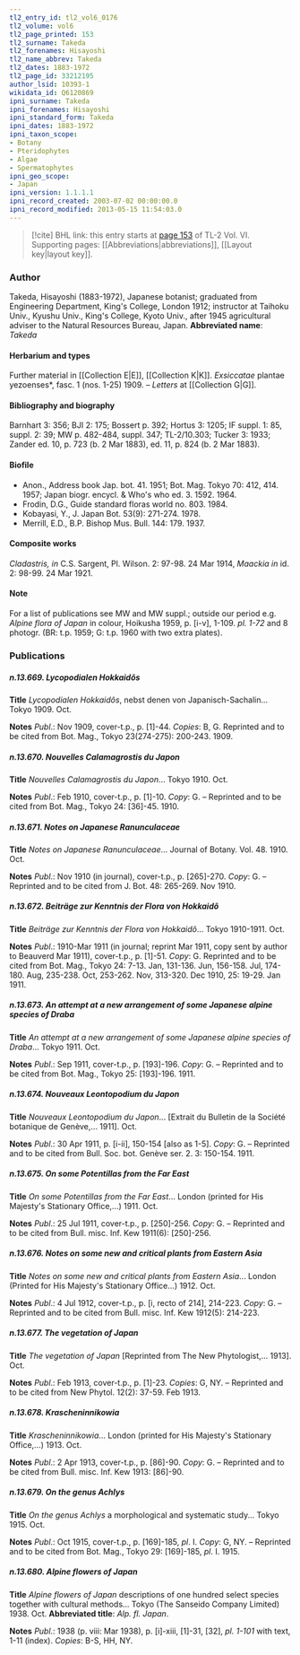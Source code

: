 ```yaml
---
tl2_entry_id: tl2_vol6_0176
tl2_volume: vol6
tl2_page_printed: 153
tl2_surname: Takeda
tl2_forenames: Hisayoshi
tl2_name_abbrev: Takeda
tl2_dates: 1883-1972
tl2_page_id: 33212195
author_lsid: 10393-1
wikidata_id: Q6120869
ipni_surname: Takeda
ipni_forenames: Hisayoshi
ipni_standard_form: Takeda
ipni_dates: 1883-1972
ipni_taxon_scope: 
- Botany
- Pteridophytes
- Algae
- Spermatophytes
ipni_geo_scope: 
- Japan
ipni_version: 1.1.1.1
ipni_record_created: 2003-07-02 00:00:00.0
ipni_record_modified: 2013-05-15 11:54:03.0
---
```



> [!cite] BHL link: this entry starts at [page 153](https://www.biodiversitylibrary.org/page/33212195) of TL-2 Vol. VI.
> Supporting pages: [[Abbreviations|abbreviations]], [[Layout key|layout key]].

### Author

Takeda, Hisayoshi (1883-1972), Japanese botanist; graduated from Engineering Department, King's College, London 1912; instructor at Taihoku Univ., Kyushu Univ., King's College, Kyoto Univ., after 1945 agricultural adviser to the Natural Resources Bureau, Japan. 
**Abbreviated name**: *Takeda*

#### Herbarium and types

Further material in [[Collection E|E]], [[Collection K|K]].
*Exsiccatae* plantae yezoenses*, fasc. 1 (nos. 1-25) 1909. – *Letters* at [[Collection G|G]].

#### Bibliography and biography

Barnhart 3: 356; BJI 2: 175; Bossert p. 392; Hortus 3: 1205; IF suppl. 1: 85, suppl. 2: 39; MW p. 482-484, suppl. 347; TL-2/10.303; Tucker 3: 1933; Zander ed. 10, p. 723 (b. 2 Mar 1883), ed. 11, p. 824 (b. 2 Mar 1883).

#### Biofile

- Anon., Address book Jap. bot. 41. 1951; Bot. Mag. Tokyo 70: 412, 414. 1957; Japan biogr. encycl. & Who's who ed. 3. 1592. 1964.
- Frodin, D.G., Guide standard floras world no. 803. 1984.
- Kobayasi, Y., J. Japan Bot. 53(9): 271-274. 1978.
- Merrill, E.D., B.P. Bishop Mus. Bull. 144: 179. 1937.

#### Composite works

*Cladastris, in* C.S. Sargent, Pl. Wilson. 2: 97-98. 24 Mar 1914, *Maackia in* id. 2: 98-99. 24 Mar 1921.

#### Note

For a list of publications see MW and MW suppl.; outside our period e.g. *Alpine* *flora of Japan* in colour, Hoikusha 1959, p. \[i-v\], 1-109. *pl. 1-72* and 8 photogr. (BR: t.p. 1959; G: t.p. 1960 with two extra plates).

### Publications

##### n.13.669. Lycopodialen Hokkaidôs

**Title**
*Lycopodialen Hokkaidôs*, nebst denen von Japanisch-Sachalin... Tokyo 1909. Oct.

**Notes**
*Publ*.: Nov 1909, cover-t.p., p. \[1\]-44. *Copies*: B, G. Reprinted and to be cited from Bot. Mag., Tokyo 23(274-275): 200-243. 1909.

##### n.13.670. Nouvelles Calamagrostis du Japon

**Title**
*Nouvelles Calamagrostis du Japon*... Tokyo 1910. Oct.

**Notes**
*Publ*.: Feb 1910, cover-t.p., p. \[1\]-10. *Copy*: G. – Reprinted and to be cited from Bot. Mag., Tokyo 24: \[36\]-45. 1910.

##### n.13.671. Notes on Japanese Ranunculaceae

**Title**
*Notes on Japanese Ranunculaceae*... Journal of Botany. Vol. 48. 1910. Oct.

**Notes**
*Publ*.: Nov 1910 (in journal), cover-t.p., p. \[265\]-270. *Copy*: G. – Reprinted and to be cited from J. Bot. 48: 265-269. Nov 1910.

##### n.13.672. Beiträge zur Kenntnis der Flora von Hokkaidô

**Title**
*Beiträge zur Kenntnis der Flora von Hokkaidô*... Tokyo 1910-1911. Oct.

**Notes**
*Publ*.: 1910-Mar 1911 (in journal; reprint Mar 1911, copy sent by author to Beauverd Mar 1911), cover-t.p., p. \[1\]-51. *Copy*: G. Reprinted and to be cited from Bot. Mag., Tokyo 24: 7-13. Jan, 131-136. Jun, 156-158. Jul, 174-180. Aug, 235-238. Oct, 253-262. Nov, 313-320. Dec 1910, 25: 19-29. Jan 1911.

##### n.13.673. An attempt at a new arrangement of some Japanese alpine species of Draba

**Title**
*An attempt at a new arrangement of some Japanese alpine species of Draba*... Tokyo 1911. Oct.

**Notes**
*Publ*.: Sep 1911, cover-t.p., p. \[193\]-196. *Copy*: G. – Reprinted and to be cited from Bot. Mag., Tokyo 25: \[193\]-196. 1911.

##### n.13.674. Nouveaux Leontopodium du Japon

**Title**
*Nouveaux Leontopodium du Japon*... \[Extrait du Bulletin de la Société botanique de Genève,... 1911\]. Oct.

**Notes**
*Publ*.: 30 Apr 1911, p. \[i-ii\], 150-154 \[also as 1-5\]. *Copy*: G. – Reprinted and to be cited from Bull. Soc. bot. Genève ser. 2. 3: 150-154. 1911.

##### n.13.675. On some Potentillas from the Far East

**Title**
*On some Potentillas from the Far East*... London (printed for His Majesty's Stationary Office,...) 1911. Oct.

**Notes**
*Publ*.: 25 Jul 1911, cover-t.p., p. \[250\]-256. *Copy*: G. – Reprinted and to be cited from Bull. misc. Inf. Kew 1911(6): \[250\]-256.

##### n.13.676. Notes on some new and critical plants from Eastern Asia

**Title**
*Notes on some new and critical plants from Eastern Asia*... London (Printed for His Majesty's Stationary Office...) 1912. Oct.

**Notes**
*Publ*.: 4 Jul 1912, cover-t.p., p. \[i, recto of 214\], 214-223. *Copy*: G. – Reprinted and to be cited from Bull. misc. Inf. Kew 1912(5): 214-223.

##### n.13.677. The vegetation of Japan

**Title**
*The vegetation of Japan* \[Reprinted from The New Phytologist,... 1913\]. Oct.

**Notes**
*Publ*.: Feb 1913, cover-t.p., p. \[1\]-23. *Copies*: G, NY. – Reprinted and to be cited from New Phytol. 12(2): 37-59. Feb 1913.

##### n.13.678. Krascheninnikowia

**Title**
*Krascheninnikowia*... London (printed for His Majesty's Stationary Office,...) 1913. Oct.

**Notes**
*Publ*.: 2 Apr 1913, cover-t.p., p. \[86\]-90. *Copy*: G. – Reprinted and to be cited from Bull. misc. Inf. Kew 1913: \[86\]-90.

##### n.13.679. On the genus Achlys

**Title**
*On the genus Achlys* a morphological and systematic study... Tokyo 1915. Oct.

**Notes**
*Publ*.: Oct 1915, cover-t.p., p. \[169\]-185, *pl*. I. *Copy*: G, NY. – Reprinted and to be cited from Bot. Mag., Tokyo 29: \[169\]-185, *pl*. I. 1915.

##### n.13.680. Alpine flowers of Japan

**Title**
*Alpine flowers of Japan* descriptions of one hundred select species together with cultural methods... Tokyo (The Sanseido Company Limited) 1938. Oct.
**Abbreviated title**: *Alp. fl. Japan*.

**Notes**
*Publ*.: 1938 (p. viii: Mar 1938), p. \[i\]-xiii, \[1\]-31, \[32\], *pl. 1-101* with text, 1-11 (index).
*Copies*: B-S, HH, NY.

